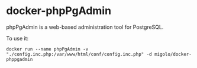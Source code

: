 # docker-phpPgAdmin
phpPgAdmin is a web-based administration tool for PostgreSQL.

To use it:

```
docker run --name phpPgAdmin -v "./config.inc.php:/var/www/html/conf/config.inc.php" -d migolo/docker-phppgadmin
```
